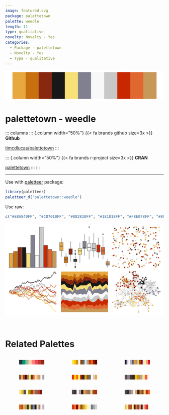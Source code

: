 ```yaml
---
image: featured.svg
package: palettetown
palette: weedle
length: 11
type: qualitative
novelty: Novelty - Yes
categories:
  - Package - palettetown
  - Novelty - Yes
  - Type - qualitative
---
```


![](featured.svg)

# palettetown - weedle 

::: columns
::: {.column width="50%"}
{{< fa brands github size=3x >}}
**Github**

[timcdlucas/palettetown](https://github.com/timcdlucas/palettetown)
:::

::: {.column width="50%"}
{{< fa brands r-project size=3x >}}
**CRAN**

[palettetown](https://CRAN.R-project.org/package=palettetown)
:::
:::

<hr> 

Use with [paletteer](https://emilhvitfeldt.github.io/paletteer/) package:

```r
library(paletteer)
paletteer_d("palettetown::weedle")
```

Use raw:

```r
c("#E8A840FF", "#C87010FF", "#882810FF", "#181818FF", "#F8E078FF", "#808090FF", "#F8F8F8FF", "#C8C8C8FF", "#C82800FF", "#E06830FF", "#C89858FF")
``` 

![](examples.svg) 

<br>

# Related Palettes

<div class="list" style="display: grid; grid-template-columns: auto auto auto;"> <figure class="figure">
<a href="../../awtools/a_palette/"> <img src="../../awtools/a_palette/featured.svg" style="width: 100%;" class="figure-img"></a>
</figure> <figure class="figure">
<a href="../../palettetown/ampharos/"> <img src="../../palettetown/ampharos/featured.svg" style="width: 100%;" class="figure-img"></a>
</figure> <figure class="figure">
<a href="../../palettetown/beedrill/"> <img src="../../palettetown/beedrill/featured.svg" style="width: 100%;" class="figure-img"></a>
</figure> <figure class="figure">
<a href="../../palettetown/pidgeotto/"> <img src="../../palettetown/pidgeotto/featured.svg" style="width: 100%;" class="figure-img"></a>
</figure> <figure class="figure">
<a href="../../palettetown/magmar/"> <img src="../../palettetown/magmar/featured.svg" style="width: 100%;" class="figure-img"></a>
</figure> <figure class="figure">
<a href="../../palettetown/umbreon/"> <img src="../../palettetown/umbreon/featured.svg" style="width: 100%;" class="figure-img"></a>
</figure> <figure class="figure">
<a href="../../palettetown/pichu/"> <img src="../../palettetown/pichu/featured.svg" style="width: 100%;" class="figure-img"></a>
</figure> <figure class="figure">
<a href="../../palettetown/houndour/"> <img src="../../palettetown/houndour/featured.svg" style="width: 100%;" class="figure-img"></a>
</figure> <figure class="figure">
<a href="../../palettetown/houndoom/"> <img src="../../palettetown/houndoom/featured.svg" style="width: 100%;" class="figure-img"></a>
</figure> <figure class="figure">
<a href="../../palettetown/camerupt/"> <img src="../../palettetown/camerupt/featured.svg" style="width: 100%;" class="figure-img"></a>
</figure> <figure class="figure">
<a href="../../palettetown/octillery/"> <img src="../../palettetown/octillery/featured.svg" style="width: 100%;" class="figure-img"></a>
</figure> <figure class="figure">
<a href="../../palettetown/arcanine/"> <img src="../../palettetown/arcanine/featured.svg" style="width: 100%;" class="figure-img"></a>
</figure> 
</div>
